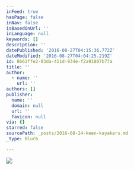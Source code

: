 ```yaml
---
inFeed: true
hasPage: false
inNav: false
isBasedOnUrl: ''
inLanguage: null
keywords: []
description: ''
datePublished: '2016-08-27T04:15:36.772Z'
dateModified: '2016-08-27T04:04:25.219Z'
id: 8b62ffe2-03da-411d-934e-f2a91807b77a
title: ''
author:
  - name: ''
    url: ''
authors: []
publisher:
  name: ''
  domain: null
  url: ''
  favicon: null
via: {}
starred: false
sourcePath: _posts/2016-08-24-keen-kayakers.md
_type: Blurb

---
```

![](https://the-grid-user-content.s3-us-west-2.amazonaws.com/46b79537-2a69-42fa-847c-48f97082159a.jpg)